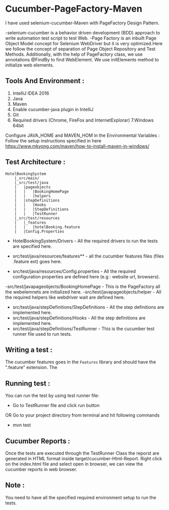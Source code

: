 Cucumber-PageFactory-Maven
=================
I have used selenium-cucumber-Maven with PageFactory Design Pattern.

-selenium-cucumber is a behavior driven development (BDD) approach to write automation test script to test Web.
-Page Factory is an inbuilt Page Object Model concept for Selenium WebDriver but it is very optimized.Here we follow the concept of separation of Page Object Repository and Test Methods. Additionally, with the help of PageFactory class, we use annotations @FindBy to find WebElement. We use initElements method to initialize web elements.

Tools And Environment :
-----------------------
1. IntelliJ IDEA 2016
2. Java
3. Maven
4. Enable cucumber-java plugin in IntelliJ
5. Git
6. Required drivers (Chrome, FireFox and InternetExplorar)
7.Windows 64bit

Configure JAVA_HOME and MAVEN_HOM in the Environmental Variables : Follow the setup instructions specified in here https://www.mkyong.com/maven/how-to-install-maven-in-windows/  


Test Architecture :
-----------------
	HotelBookingSystem
		|_src/main/
		|_src/test/java
		|	|pageobjects
		|	|	|BookingHomePage
		|	|	|helpers
		|   |stepDefinitions
        |	|	|Hooks
        |	|	|StepDefinitions
        |	|	|TestRunner
		|_src/test/resources
		|	|_features
		|	|	|hotelBooking.feature
		|	|Config.Properties

- HotelBookingSystem/Drivers - All the required drivers to run the tests are specified here.

- src/test/java/resources/features** - all the cucumber features files (files .feature ext) goes here.
- src/test/java/resources/Config.properties - All the required configuration properties are defined here (e.g : website url, browsers).

-src/test/javapageobjects/BookingHomePage - This is the PageFactory all the webelemnets are initialized here.
-src/test/javapageobjects/helper - All the required helpers like webdriver wait are defined here.

- src/test/java/stepDefinitions/StepDefinitions - All the step definitions are implemented here.
- src/test/java/stepDefinitions/Hooks - All the step definitions are implemented here.
- src/test/java/stepDefinitions/TestRunner - This is the cucumber test runner file used to run tests.

Writing a test :
----------------
The cucumber features goes in the `Features` library and should have the ".feature" extension. The

Running test :
--------------
You can run the test by using test runner file:
- Go to TestRunner file and click run button

OR Go to your project directory from terminal and hit following commands
- mvn test 

Cucumber Reports :
------------------

Once the tests are executed through the TestRunner Class the reporst are generated in HTML format inside target/cucumber-Html-Report.
Right click on the index.html file and select open in browser, we can view the cucumber reports in web browser.

Note : 
-----
You need to have all the specified required environment setup to run the tests.
